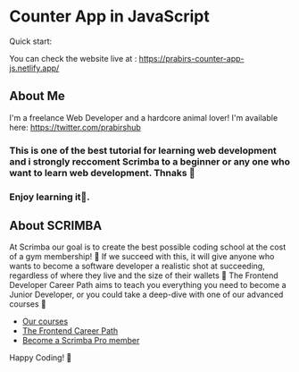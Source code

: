 # Counter App in JavaScript

Quick start:

You can check the website live at : https://prabirs-counter-app-js.netlify.app/

## About Me

I'm a freelance Web Developer and a hardcore animal lover!
I'm available here: https://twitter.com/prabirshub

### This is one of the best tutorial for learning web development and i strongly reccoment Scrimba to a beginner or any one who want to learn web development. Thnaks 🤩

### Enjoy learning it🥳.

## About SCRIMBA

At Scrimba our goal is to create the best possible coding school at the cost of a gym membership! 💜
If we succeed with this, it will give anyone who wants to become a software developer a realistic shot at succeeding, regardless of where they live and the size of their wallets 🎉
The Frontend Developer Career Path aims to teach you everything you need to become a Junior Developer, or you could take a deep-dive with one of our advanced courses 🚀

- [Our courses](https://scrimba.com/allcourses)
- [The Frontend Career Path](https://scrimba.com/learn/frontend)
- [Become a Scrimba Pro member](https://scrimba.com/pricing)

Happy Coding! 🥳
